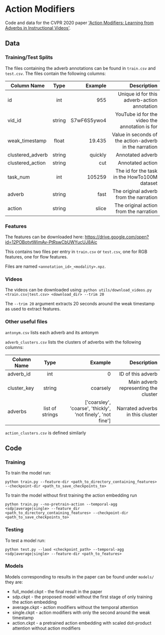 # Action Modifiers
Code and data for the CVPR 2020 paper ['Action Modifiers: Learning from Adverbs in Instructional Videos'](https://arxiv.org/abs/1912.06617).

## Data

### Training/Test Splits
The files containing the adverb annotations can be found in `train.csv` and `test.csv`. The files contain the following columns:

| Column Name   | Type          | Example | Description |
| ------------- |:-------------:| -------:| -----------:|
| id            | int | 955 | Unique id for this adverb-action annotation |
| vid_id        | string | S7wF6S5ywo4 | YouTube id for the video the annotation is for |
| weak_timestamp | float |  19.435 | Value in seconds of the action-adverb in the narration |
| clustered_adverb | string | quickly | Annotated adverb |
| clustered_action | string | cut | Annotated action |
| task_num | int | 105259 | The id for the task in the HowTo100M dataset |
| adverb | string | fast | The original adverb from the narration |
| action | string | slice | The original action from the narration |

### Features
The features can be downloaded here: https://drive.google.com/open?id=12POBotvtWimAv-PtRswCbUWYucUJ8Aic

This contains two files per entry in `train.csv` or `test.csv`, one for RGB features, one for flow features.

Files are named `<annotation_id>_<modality>.npz`.

### Videos
The videos can be downloaded using: `python utils/download_videos.py <train.csv|test.csv> <download_dir> --trim 20`

The `--trim 20` argument extracts 20 seconds around the weak timestamp as used to extract features.

### Other useful files
`antonym.csv` lists each adverb and its antonym

`adverb_clusters.csv` lists the clusters of adverbs with the following columns: 

| Column Name   | Type          | Example | Description |
| ------------- |:-------------:| -------:| -----------:|
| adverb_id            | int | 0 | ID of this adverb |
| cluster_key        | string | coarsely | Main adverb representing the cluster |
| adverbs | list of strings |  \['coarsley', 'coarse', 'thickly', 'not finely', 'not fine'\] | Narrated adverbs in this cluster |

`action_clusters.csv` is defined similarly


## Code

### Training

To train the model run:
```
python train.py --feature-dir <path_to_directory_containing_features> --checkpoint-dir <path_to_save_checkpoints_to>
```
To train the model without first training the action embedding run
```
python train.py --no-pretrain-action --temporal-agg <sdp|average|single> --feature_dir <path_to_directory_containing_features> --checkpoint-dir <path_to_save_checkpoints_to>
```

### Testing

To test a model run:
```
python test.py --laod <checkpoint_path> --temporal-agg <sdp|average|single> --feature-dir <path_to_features>
```
### Models

Models corresponding to results in the paper can be found under `models/` they are:
* full_model.ckpt - the final result in the paper
* sdp.ckpt - the proposed model without the first stage of only training the action embedding
* average.ckpt - action modifiers without the temporal attention
* single.ckpt - action modifiers with only the second around the weak timestamp
* action.ckpt - a pretrained action embedding with scaled dot-product attention without action modifiers
